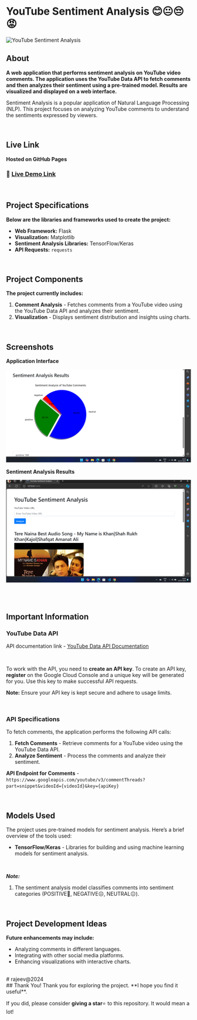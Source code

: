 # YouTube Sentiment Analysis 😊😐😔😡

![YouTube Sentiment Analysis](https://media.sproutsocial.com/uploads/2023/07/Sentiment-analysis-HUB-Final.jpg)
<br>

## About
**A web application that performs sentiment analysis on YouTube video comments. The application uses the YouTube Data API to fetch comments and then analyzes their sentiment using a pre-trained model. Results are visualized and displayed on a web interface.**

Sentiment Analysis is a popular application of Natural Language Processing (NLP). This project focuses on analyzing YouTube comments to understand the sentiments expressed by viewers.

<br>

## Live Link
**Hosted on GitHub Pages**

### 🔗 [Live Demo Link](https://github.com/machphy/youtube_sentiment_analysis_API)

<br>

## Project Specifications

**Below are the libraries and frameworks used to create the project:**
- **Web Framework:** Flask
- **Visualization:** Matplotlib
- **Sentiment Analysis Libraries:** TensorFlow/Keras
- **API Requests:** `requests`

<br>

## Project Components

**The project currently includes:**
1. **Comment Analysis** - Fetches comments from a YouTube video using the YouTube Data API and analyzes their sentiment.
2. **Visualization** - Displays sentiment distribution and insights using charts.

<br>

## Screenshots

**Application Interface**

![Screenshot 2024-07-26 185950](doc/Screenshot%202024-07-26%20185950.png)

**Sentiment Analysis Results**

![Screenshot 2024-07-26 190011](doc/Screenshot%202024-07-26%20190011.png)

<br>




<br>

## Important Information

### **YouTube Data API**

API documentation link - [YouTube Data API Documentation](https://developers.google.com/youtube/v3/docs)

<br>

To work with the API, you need to **create an API key**.
To create an API key, **register** on the Google Cloud Console and a unique key will be generated for you. Use this key to make successful API requests.

**Note:** Ensure your API key is kept secure and adhere to usage limits.

<br>

### **API Specifications**
To fetch comments, the application performs the following API calls:
1. **Fetch Comments** - Retrieve comments for a YouTube video using the YouTube Data API.
2. **Analyze Sentiment** - Process the comments and analyze their sentiment.

**API Endpoint for Comments** - `https://www.googleapis.com/youtube/v3/commentThreads?part=snippet&videoId={videoId}&key={apiKey}`

<br>

## Models Used
The project uses pre-trained models for sentiment analysis. Here’s a brief overview of the tools used:

- **TensorFlow/Keras** - Libraries for building and using machine learning models for sentiment analysis.

<br>

*__Note:__*
1. The sentiment analysis model classifies comments into sentiment categories (POSITIVE🙂, NEGATIVE☹️, NEUTRAL😐).

<br>

## Project Development Ideas

**Future enhancements may include:**
- Analyzing comments in different languages.
- Integrating with other social media platforms.
- Enhancing visualizations with interactive charts.

<br>
# rajeev@2024 

<br> 
## Thank You!
Thank you for exploring the project. **I hope you find it useful**. 

If you did, please consider **giving a star**⭐ to this repository. It would mean a lot!
